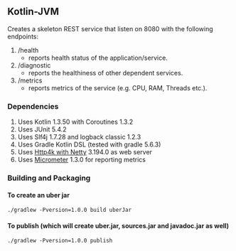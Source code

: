 ## Kotlin-JVM

Creates a skeleton REST service that listen on 8080 with the following endpoints:

1. /health
    * reports health status of the application/service.
2. /diagnostic
    * reports the healthiness of other dependent services.
3. /metrics
    * reports metrics of the service (e.g. CPU, RAM, Threads etc.).

### Dependencies
1. Uses Kotlin 1.3.50 with Coroutines 1.3.2
2. Uses JUnit 5.4.2
3. Uses Slf4j 1.7.28 and logback classic 1.2.3
4. Uses Gradle Kotlin DSL (tested with gradle 5.6.3)
5. Uses [Http4k with Netty][1] 3.194.0 as web server
6. Uses [Micrometer][2] 1.3.0 for reporting metrics

### Building and Packaging
#### To create an uber jar
```
./gradlew -Pversion=1.0.0 build uberJar
```

#### To publish (which will create uber.jar, sources.jar and javadoc.jar as well)
```
./gradlew -Pversion=1.0.0 publish
```

[1]: https://www.http4k.org/
[2]: https://micrometer.io/
